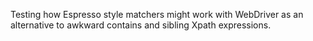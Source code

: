 Testing how Espresso style matchers might work with WebDriver as an alternative to awkward contains and sibling Xpath expressions.

